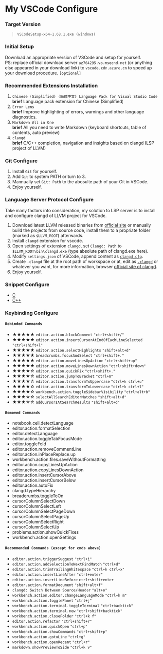 # My VSCode Configure

### Target Version
> `VSCodeSetup-x64-1.68.1.exe (windows)` <br>

### Initial Setup
Download an appropriate version of VSCode and setup for yourself. <br>
PS: replace official download server `az764295.vo.msecnd.net` (or anything else appeared in your download link) to `vscode.cdn.azure.cn` to speed up your download procedure. `[optional]`

### Recommended Extensions Installation
1. `Chinese (Simplified) (简体中文) Language Pack for Visual Studio Code` <br>
    **brief** Language pack extension for Chinese (Simplified)
2. `Error Lens` <br>
    **brief** Improve highlighting of errors, warnings and other language diagnostics.
3. `Markdown All in One` <br>
    **brief** All you need to write Markdown (keyboard shortcuts, table of contents, auto preview)
4. `clangd` <br>
    **brief** C/C++ completion, navigation and insights based on clangd (LSP project of LLVM)

### Git Configure
1. Install `Git` for yourself.
2. Add `Git` to system PATH or turn to 3.
3. Mannually set `Git: Path` to the abosulte path of your Git in VSCode.
4. Enjoy yourself.

### Language Server Protocol Configure
Take many factors into consideration, my solution to LSP server is to install and configure clangd of LLVM project for VSCode.

1. Download latest LLVM released binaries from [official site](https://releases.llvm.org/) or manually build the projects from source code, install them to a propriate folder (marked as `$LLVM_ROOT`) afterwards.
2. Install `clangd` extension for vscode.
3. Open settings of extension `clangd`, set `Clangd: Path` to `$LLVM_ROOT\bin\clangd.exe` (type absolute path of clangd.exe here).
4. Modify `settings.json` of VSCode, append content as [`clangd.cfg`](./config/clangd.cfg).
5. Create `.clangd` file at the root path of workspace or at, edit as [`.clangd`](./config/.clangd) or whatever you want, for more information, browser [official site of clangd](https://clangd.llvm.org).
6. Enjoy yourself.

### Snippet Configure
- [C](./config/c.json)
- [C++](./config/cpp.json)

### Keybinding Configure
#### `Rebinded Commands`
- ★★★★★ `editor.action.blockComment` `"ctrl+shift+/"`
- ★★★★★ `editor.action.insertCursorAtEndOfEachLineSelected` `"ctrl+shift+l"`
- ★★★★★ `editor.action.selectHighlights` `"shift+alt+d"`
- ★★★★★ `breadcrumbs.focusAndSelect` `"ctrl+shift+."`
- ★★★★★ `editor.action.moveLinesUpAction` `"ctrl+shift+up"`
- ★★★★★ `editor.action.moveLinesDownAction` `"ctrl+shift+down"`
- ★★★★☆ `editor.action.quickFix` `"ctrl+shift+."`
- ★★★★☆ `editor.action.jumpToBracket` `"ctrl+m"`
- ★★★★☆ `editor.action.transformToUppercase` `"ctrl+k ctrl+u"`
- ★★★★☆ `editor.action.transformToLowercase` `"ctrl+k ctrl+l"`
- ★★★★☆ `workbench.action.toggleSidebarVisibility` `"ctrl+alt+b"`
- ★★★☆☆ `selectAllSearchEditorMatches` `"shift+alt+d"`
- ★★★☆☆ `addCursorsAtSearchResults` `"shift+alt+d"`
#### `Removed Commands`
- notebook.cell.detectLanguage
- editor.action.formatSelection
- editor.detectLanguage
- editor.action.toggleTabFocusMode
- editor.toggleFold
- editor.action.removeCommentLine
- editor.action.inPlaceReplace.up
- workbench.action.files.saveWithoutFormatting
- editor.action.copyLinesUpAction
- editor.action.copyLinesDownAction
- editor.action.insertCursorAbove
- editor.action.insertCursorBelow
- editor.action.autoFix
- clangd.typeHierarchy
- breadcrumbs.toggleToOn
- cursorColumnSelectDown
- cursorColumnSelectLeft
- cursorColumnSelectPageDown
- cursorColumnSelectPageUp
- cursorColumnSelectRight
- cursorColumnSelectUp
- problems.action.showQuickFixes
- workbench.action.openSettings
#### `Recommended Commands (except for cmds above)`
- `editor.action.triggerSuggest` `"ctrl+i"`
- `editor.action.addSelectionToNextFindMatch` `"ctrl+d"`
- `editor.action.trimTrailingWhitespace` `"ctrl+k ctrl+x"`
- `editor.action.insertLineAfter` `"ctrl+enter"`
- `editor.action.insertLineBefore` `ctrl+shift+enter`
- `editor.action.formatDocument` `"shift+alt+f"`
- `clangd: Switch Between Source/Header` `"alt+o"`
- `workbench.action.editor.changeLanguageMode` `"ctrl+k m"`
- `workbench.action.togglePanel` `"ctrl+j"`
- `workbench.action.terminal.toggleTerminal` `"ctrl+backtick"`
- `workbench.action.terminal.new` `"ctrl+shift+backtick"`
- `workbench.action.closeFolder` `"ctrl+k f"`
- `editor.action.refactor` `"ctrl+shift+r"`
- `workbench.action.quickOpen` `"ctrl+p"`
- `workbench.action.showCommands` `"ctrl+shift+p"`
- `workbench.action.gotoLine` `"ctrl+g"`
- `workbench.action.openRecent` `"ctrl+r"`
- `markdown.showPreviewToSide` `"ctrl+k v"`